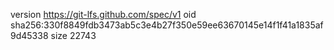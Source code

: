 version https://git-lfs.github.com/spec/v1
oid sha256:330f8849fdb3473ab5c3e4b27f350e59ee63670145e14f1f41a1835af9d45338
size 22743
